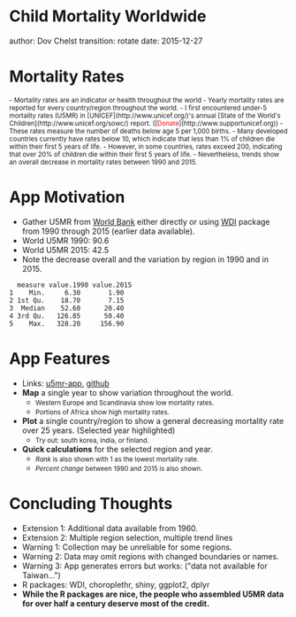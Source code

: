 Child Mortality Worldwide
===
author: Dov Chelst
transition: rotate
date: 2015-12-27


Mortality Rates
===
<small>
- Mortality rates are an indicator or health throughout the world
- Yearly mortality rates are reported for every country/region throughout the world.
- I first encountered under-5 mortality rates (U5MR) in
[UNICEF](http://www.unicef.org/)'s annual 
[State of the World's Children](http://www.unicef.org/sowc/) report. 
([<font color="red">Donate</font>](http://www.supportunicef.org))
- These rates measure the number of deaths below age 5 per 1,000 births.
- Many developed countries currently have rates below 10, which indicate that less than 1% of children die within their first 5 years of life.
- However, in some countries, rates exceed 200, indicating that over 20% of children die within their first 5 years of life.
- Nevertheless, trends show an overall decrease in mortality rates between 1990 and 2015.
</small>

App Motivation
===
- Gather U5MR from [World Bank](http://data.worldbank.org/indicator/SH.DYN.MORT)  either directly or using 
[WDI](https://cran.r-project.org/web/packages/WDI/WDI.pdf) package from 1990
through 2015 (earlier data available).
- World U5MR 1990: 90.6
- World U5MR 2015: 42.5
- Note the decrease overall and the variation by region in 1990 and in 2015.

```
  measure value.1990 value.2015
1    Min.     6.30       1.90  
2 1st Qu.    18.70       7.15  
3  Median    52.60      20.40  
4 3rd Qu.   126.85      50.40  
5    Max.   328.20     156.90  
```



App Features
===
- Links: [u5mr-app](https://dnchelst.shinyapps.io/u5mr-app), 
[github](https://github.com/dnchelst/developingdata-dec2015)
- **Map** a single year to show variation throughout the world.
  - <small>Western Europe and Scandinavia show low mortality rates.</small>
  - <small>Portions of Africa show high mortality rates.</small>
- **Plot** a single country/region to show a general decreasing mortality rate over 25 years. (Selected year highlighted)
  - <small>Try out: south korea, india, or finland.</small>
- **Quick calculations** for the selected region and year. 
  - <small> _Rank_  is also shown with 1 as the lowest mortality rate.</small>
  - <small> _Percent change_  between 1990 and 2015 is also shown.</small>


Concluding Thoughts
===
- Extension 1: Additional data available from 1960.
- Extension 2: Multiple region selection, multiple trend lines
- Warning 1: Collection may be unreliable for some regions.
- Warning 2: Data may omit regions with changed boundaries or names.
- Warning 3: App generates errors but works: ("data not available for Taiwan...")
- R packages: WDI, choroplethr, shiny, ggplot2, dplyr
- **While the R packages are nice, the people who assembled U5MR data for over half a century deserve most of the credit.**
